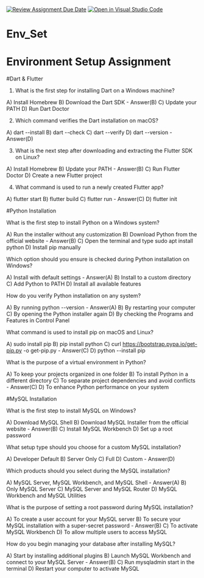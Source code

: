 [![Review Assignment Due Date](https://classroom.github.com/assets/deadline-readme-button-22041afd0340ce965d47ae6ef1cefeee28c7c493a6346c4f15d667ab976d596c.svg)](https://classroom.github.com/a/vnsr1XuU)
[![Open in Visual Studio Code](https://classroom.github.com/assets/open-in-vscode-2e0aaae1b6195c2367325f4f02e2d04e9abb55f0b24a779b69b11b9e10269abc.svg)](https://classroom.github.com/online_ide?assignment_repo_id=15675474&assignment_repo_type=AssignmentRepo)
# Env_Set

# Environment Setup Assignment

#Dart & Flutter

1. What is the first step for installing Dart on a Windows machine?

A) Install Homebrew
B) Download the Dart SDK - Answer(B)
C) Update your PATH
D) Run Dart Doctor


2. Which command verifies the Dart installation on macOS?

A) dart --install
B) dart --check
C) dart --verify
D) dart --version - Answer(D)


3. What is the next step after downloading and extracting the Flutter SDK on Linux?

A) Install Homebrew
B) Update your PATH - Answer(B)
C) Run Flutter Doctor 
D) Create a new Flutter project


4. What command is used to run a newly created Flutter app?

A) flutter start
B) flutter build 
C) flutter run - Answer(C)
D) flutter init


#Python Installation

What is the first step to install Python on a Windows system?

A) Run the installer without any customization
B) Download Python from the official website - Answer(B)
C) Open the terminal and type sudo apt install python
D) Install pip manually

Which option should you ensure is checked during Python installation on Windows?

A) Install with default settings - Answer(A)
B) Install to a custom directory
C) Add Python to PATH
D) Install all available features

How do you verify Python installation on any system?

A) By running python --version - Answer(A)
B) By restarting your computer
C) By opening the Python installer again
D) By checking the Programs and Features in Control Panel

What command is used to install pip on macOS and Linux?

A) sudo install pip
B) pip install python
C) curl https://bootstrap.pypa.io/get-pip.py -o get-pip.py - Answer(C)
D) python --install pip

What is the purpose of a virtual environment in Python?

A) To keep your projects organized in one folder
B) To install Python in a different directory
C) To separate project dependencies and avoid conflicts - Answer(C)
D) To enhance Python performance on your system

#MySQL Installation

What is the first step to install MySQL on Windows?

A) Download MySQL Shell
B) Download MySQL Installer from the official website - Answer(B)
C) Install MySQL Workbench
D) Set up a root password

What setup type should you choose for a custom MySQL installation?

A) Developer Default
B) Server Only
C) Full
D) Custom - Answer(D)

Which products should you select during the MySQL installation?

A) MySQL Server, MySQL Workbench, and MySQL Shell - Answer(A)
B) Only MySQL Server
C) MySQL Server and MySQL Router
D) MySQL Workbench and MySQL Utilities

What is the purpose of setting a root password during MySQL installation?

A) To create a user account for your MySQL server
B) To secure your MySQL installation with a super-secret password - Answer(B)
C) To activate MySQL Workbench
D) To allow multiple users to access MySQL

How do you begin managing your database after installing MySQL?

A) Start by installing additional plugins
B) Launch MySQL Workbench and connect to your MySQL Server - Answer(B)
C) Run mysqladmin start in the terminal
D) Restart your computer to activate MySQL
